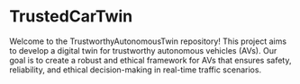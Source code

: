 # TrustedCarTwin
Welcome to the TrustworthyAutonomousTwin repository! This project aims to develop a digital twin for trustworthy autonomous vehicles (AVs). Our goal is to create a robust and ethical framework for AVs that ensures safety, reliability, and ethical decision-making in real-time traffic scenarios.

